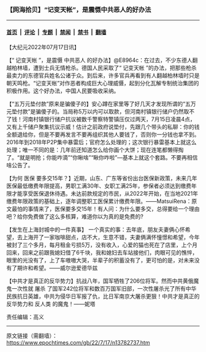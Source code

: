 ### 【网海拾贝】“记变天帐”，是震慑中共恶人的好办法

---

#### [首页](../../../..?n13782737) &nbsp;|&nbsp; [评论](../../../../../epoch-comment?n13782737) &nbsp;|&nbsp; [专题](../../../../../epoch-special?n13782737) &nbsp;|&nbsp; [禁闻](../../../../../epoch-news?n13782737) &nbsp;|&nbsp; [禁书](../../../../../books?n13782737) &nbsp;|&nbsp; [翻墙](https://github.com/gfw-breaker/nogfw/blob/master/README.md?n13782737)


<div class="post_content" id="artbody" itemprop="articleBody">
 <!-- article content begin -->
 <p>
  【大纪元2022年07月17日讯】
 </p>
 <p>
  【“
  <ok href="https://www.epochtimes.com/gb/tag/%E8%AE%B0%E5%8F%98%E5%A4%A9%E5%B8%90.html">
   记变天帐
  </ok>
  ”，是震慑
  <ok href="https://www.epochtimes.com/gb/tag/%E4%B8%AD%E5%85%B1%E6%81%B6%E4%BA%BA.html">
   中共恶人
  </ok>
  的好办法】@E8964c：在过去，不少东德人翻越柏林墙，遭到士兵无情枪杀。德国人民采取了“
  <ok href="https://www.epochtimes.com/gb/tag/%E8%AE%B0%E5%8F%98%E5%A4%A9%E5%B8%90.html">
   记变天帐
  </ok>
  ”的办法，把那些枪杀最卖力的东德官兵姓名公诸于众。到后来，许多官兵再看到有人翻越柏林墙时只是朝天鸣枪。“记变天帐”对作恶者构成巨大心理威慑，起到分化瓦解专制统治集团的积极作用。这个好办法，中国人民要吸收采纳。
 </p>
 <p>
  【“五万元垫付款”原来是骗傻子的】安心蹲在家里等了好几天才发现所谓的“五万元垫付款”是骗傻子的。当局称5万以内可以取款，但河南村镇银行储户仍然取不了钱！河南村镇银行储户抗议被数千警察特警镇压仅过两天，7月15日凌晨4点，又有上千储户聚集抗议示威！估计之前政府说垫付，先跟几个带头的私聊：你的钱全额退给你，但是不要再发言不要再组织其他人要钱了，否则你一分钱也拿不到。2016年到2018年P2P集中暴雷后；官府怎么处理的；这次银行暴雷基本上就这么处理；唯一不同的是：几年前还知道怎么给你画个大饼；现在连笔都懒得掏了。“就是明抢；你能咋滴”“你瞅啥”“瞅你咋啦”—基本上就这个套路。不要再相信啥公告了。
 </p>
 <p>
  【为何
  <ok href="https://www.epochtimes.com/gb/tag/%E5%8C%BB%E4%BF%9D.html">
   医保
  </ok>
  要多交15年？】近期，山东、广东等省份出台医保新政策，未来几年医保最低缴费年限提高，男职工满30年、女职工满25年，参保者必须达到缴费年限才能享受医保退休待遇。未达前款规定的市民，从2022年开始，在当地2021年缴费年限政策的基础上，逐年调整职工医保累计缴费年限。——MatsuiRena：原文最怕的事情来了，医保要多交15年！有人问：为什么要多交，总得要给一个理由吧？给你免费做了这么多核算，难道你以为真的是免费的?
 </p>
 <p>
  【发生在上海封城中的一件真事】 一个真实的事：去年底，朋友夫妻俩心怀希望，去上海开了一家咖啡甜点，店不大，生意不错，夫妻俩满怀憧憬和希望，今年被封了三个多月，每月租金亏损5万，没有收入，心爱的猫也死在了店里，上个月回来，回来之前跟我媳妇借了6千块，我和媳妇去车站接他们，肉眼可见的憔悴，眼里的光没有了，上了车嗷嗷大哭，半辈子的积蓄没有了，更可怕的是，对未来没有了期许和希望。——威尔逊爱德华兹
 </p>
 <p>
  【中共才是真正的反华势力】抗战八年，国军牺牲了206位将军。然而中共黄俄魔鬼一次性就
  <ok href="https://www.epochtimes.com/gb/tag/%E5%B1%A0%E6%9D%80.html">
   屠杀
  </ok>
  了国军242位将军和数百万国军旧部，一次性屠杀光了所有中华民族抗日英雄，中共为侵华日军报了仇，比日军南京大屠杀更狠！中共才是真正的反华势力和
  <ok href="https://www.epochtimes.com/gb/tag/%E5%8F%8D%E4%BA%BA%E7%B1%BB.html">
   反人类
  </ok>
  的魔鬼！——妮塔
 </p>
 <p>
  责任编辑：高义
 </p>
 <!-- article content end -->
 <div id="below_article_ad">
 </div>
</div>


---

原文链接（需翻墙）：https://www.epochtimes.com/gb/22/7/17/n13782737.htm